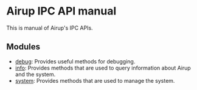 # Airup IPC API manual
This is manual of Airup's IPC APIs.

## Modules
- [debug](debug.md): Provides useful methods for debugging.
- [info](info.md): Provides methods that are used to query information about Airup and the system.
- [system](system.md): Provides methods that are used to manage the system.
